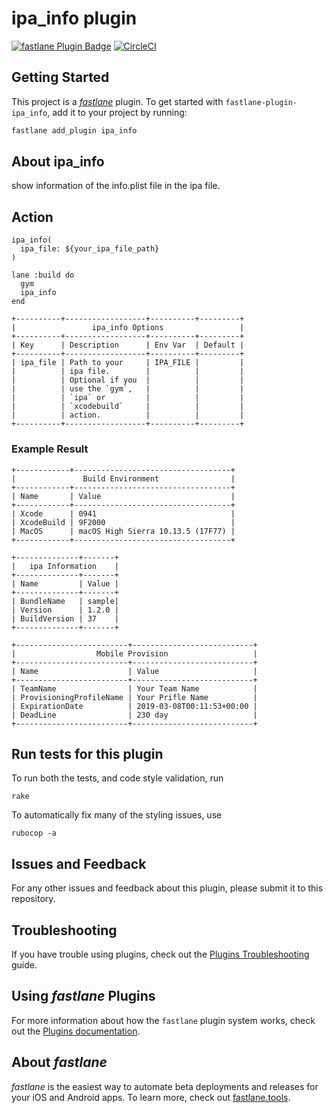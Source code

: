 # ipa_info plugin

[![fastlane Plugin Badge](https://rawcdn.githack.com/fastlane/fastlane/master/fastlane/assets/plugin-badge.svg)](https://rubygems.org/gems/fastlane-plugin-ipa_info) [![CircleCI](https://circleci.com/gh/tarappo/fastlane-plugin-ipa_info.svg?style=svg)](https://circleci.com/gh/tarappo/fastlane-plugin-ipa_info)

## Getting Started

This project is a [_fastlane_](https://github.com/fastlane/fastlane) plugin. To get started with `fastlane-plugin-ipa_info`, add it to your project by running:

```bash
fastlane add_plugin ipa_info
```

## About ipa_info

show information of the info.plist file in the ipa file.

## Action

```
ipa_info(
  ipa_file: ${your_ipa_file_path}
)
```

```
lane :build do
  gym
  ipa_info  
end
```



```
+----------+------------------+----------+---------+
|                 ipa_info Options                 |
+----------+------------------+----------+---------+
| Key      | Description      | Env Var  | Default |
+----------+------------------+----------+---------+
| ipa_file | Path to your     | IPA_FILE |         |
|          | ipa file.        |          |         |
|          | Optional if you  |          |         |
|          | use the `gym`,   |          |         |
|          | `ipa` or         |          |         |
|          | `xcodebuild`     |          |         |
|          | action.          |          |         |
+----------+------------------+----------+---------+
```

### Example Result

```
+------------+-----------------------------------+
|               Build Environment                |
+------------+-----------------------------------+
| Name       | Value                             |
+------------+-----------------------------------+
| Xcode      | 0941                              |
| XcodeBuild | 9F2000                            |
| MacOS      | macOS High Sierra 10.13.5 (17F77) |
+------------+-----------------------------------+

+--------------+-------+
|   ipa Information    |
+--------------+-------+
| Name         | Value |
+--------------+-------+
| BundleName   | sample|
| Version      | 1.2.0 |
| BuildVersion | 37    |
+--------------+-------+

+-------------------------+---------------------------+
|                  Mobile Provision                   |
+-------------------------+---------------------------+
| Name                    | Value                     |
+-------------------------+---------------------------+
| TeamName                | Your Team Name            |
| ProvisioningProfileName | Your Prifle Name          |
| ExpirationDate          | 2019-03-08T00:11:53+00:00 |
| DeadLine                | 230 day                   |
+-------------------------+---------------------------+
```

## Run tests for this plugin

To run both the tests, and code style validation, run

```
rake
```

To automatically fix many of the styling issues, use
```
rubocop -a
```

## Issues and Feedback

For any other issues and feedback about this plugin, please submit it to this repository.

## Troubleshooting

If you have trouble using plugins, check out the [Plugins Troubleshooting](https://docs.fastlane.tools/plugins/plugins-troubleshooting/) guide.

## Using _fastlane_ Plugins

For more information about how the `fastlane` plugin system works, check out the [Plugins documentation](https://docs.fastlane.tools/plugins/create-plugin/).

## About _fastlane_

_fastlane_ is the easiest way to automate beta deployments and releases for your iOS and Android apps. To learn more, check out [fastlane.tools](https://fastlane.tools).

